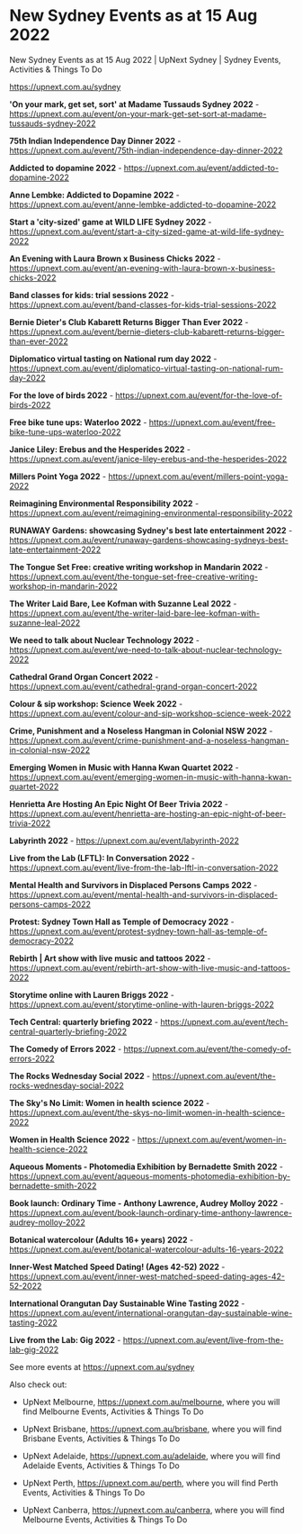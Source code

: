 # New Sydney Events as at 15 Aug 2022
New Sydney Events as at 15 Aug 2022 | UpNext Sydney | Sydney Events, Activities &amp; Things To Do

https://upnext.com.au/sydney


**'On your mark, get set, sort' at Madame Tussauds Sydney 2022** - https://upnext.com.au/event/on-your-mark-get-set-sort-at-madame-tussauds-sydney-2022

**75th Indian Independence Day Dinner 2022** - https://upnext.com.au/event/75th-indian-independence-day-dinner-2022

**Addicted to dopamine 2022** - https://upnext.com.au/event/addicted-to-dopamine-2022

**Anne Lembke: Addicted to Dopamine 2022** - https://upnext.com.au/event/anne-lembke-addicted-to-dopamine-2022

**Start a 'city-sized' game at WILD LIFE Sydney 2022** - https://upnext.com.au/event/start-a-city-sized-game-at-wild-life-sydney-2022

**An Evening with Laura Brown x Business Chicks 2022** - https://upnext.com.au/event/an-evening-with-laura-brown-x-business-chicks-2022

**Band classes for kids: trial sessions 2022** - https://upnext.com.au/event/band-classes-for-kids-trial-sessions-2022

**Bernie Dieter's Club Kabarett Returns Bigger Than Ever 2022** - https://upnext.com.au/event/bernie-dieters-club-kabarett-returns-bigger-than-ever-2022

**Diplomatico virtual tasting on National rum day 2022** - https://upnext.com.au/event/diplomatico-virtual-tasting-on-national-rum-day-2022

**For the love of birds 2022** - https://upnext.com.au/event/for-the-love-of-birds-2022

**Free bike tune ups: Waterloo 2022** - https://upnext.com.au/event/free-bike-tune-ups-waterloo-2022

**Janice Liley: Erebus and the Hesperides 2022** - https://upnext.com.au/event/janice-liley-erebus-and-the-hesperides-2022

**Millers Point Yoga 2022** - https://upnext.com.au/event/millers-point-yoga-2022

**Reimagining Environmental Responsibility 2022** - https://upnext.com.au/event/reimagining-environmental-responsibility-2022

**RUNAWAY Gardens: showcasing Sydney's best late entertainment 2022** - https://upnext.com.au/event/runaway-gardens-showcasing-sydneys-best-late-entertainment-2022

**The Tongue Set Free: creative writing workshop in Mandarin 2022** - https://upnext.com.au/event/the-tongue-set-free-creative-writing-workshop-in-mandarin-2022

**The Writer Laid Bare, Lee Kofman with Suzanne Leal 2022** - https://upnext.com.au/event/the-writer-laid-bare-lee-kofman-with-suzanne-leal-2022

**We need to talk about Nuclear Technology 2022** - https://upnext.com.au/event/we-need-to-talk-about-nuclear-technology-2022

**Cathedral Grand Organ Concert 2022** - https://upnext.com.au/event/cathedral-grand-organ-concert-2022

**Colour & sip workshop: Science Week 2022** - https://upnext.com.au/event/colour-and-sip-workshop-science-week-2022

**Crime, Punishment and a Noseless Hangman in Colonial NSW 2022** - https://upnext.com.au/event/crime-punishment-and-a-noseless-hangman-in-colonial-nsw-2022

**Emerging Women in Music with Hanna Kwan Quartet 2022** - https://upnext.com.au/event/emerging-women-in-music-with-hanna-kwan-quartet-2022

**Henrietta Are Hosting An Epic Night Of Beer Trivia 2022** - https://upnext.com.au/event/henrietta-are-hosting-an-epic-night-of-beer-trivia-2022

**Labyrinth 2022** - https://upnext.com.au/event/labyrinth-2022

**Live from the Lab (LFTL): In Conversation 2022** - https://upnext.com.au/event/live-from-the-lab-lftl-in-conversation-2022

**Mental Health and Survivors in Displaced Persons Camps 2022** - https://upnext.com.au/event/mental-health-and-survivors-in-displaced-persons-camps-2022

**Protest: Sydney Town Hall as Temple of Democracy 2022** - https://upnext.com.au/event/protest-sydney-town-hall-as-temple-of-democracy-2022

**Rebirth | Art show with live music and tattoos 2022** - https://upnext.com.au/event/rebirth-art-show-with-live-music-and-tattoos-2022

**Storytime online with Lauren Briggs 2022** - https://upnext.com.au/event/storytime-online-with-lauren-briggs-2022

**Tech Central: quarterly briefing 2022** - https://upnext.com.au/event/tech-central-quarterly-briefing-2022

**The Comedy of Errors 2022** - https://upnext.com.au/event/the-comedy-of-errors-2022

**The Rocks Wednesday Social 2022** - https://upnext.com.au/event/the-rocks-wednesday-social-2022

**The Sky's No Limit: Women in health science 2022** - https://upnext.com.au/event/the-skys-no-limit-women-in-health-science-2022

**Women in Health Science 2022** - https://upnext.com.au/event/women-in-health-science-2022

**Aqueous Moments - Photomedia Exhibition by Bernadette Smith 2022** - https://upnext.com.au/event/aqueous-moments-photomedia-exhibition-by-bernadette-smith-2022

**Book launch: Ordinary Time - Anthony Lawrence, Audrey Molloy 2022** - https://upnext.com.au/event/book-launch-ordinary-time-anthony-lawrence-audrey-molloy-2022

**Botanical watercolour (Adults 16+ years) 2022** - https://upnext.com.au/event/botanical-watercolour-adults-16-years-2022

**Inner-West Matched Speed Dating! (Ages 42-52) 2022** - https://upnext.com.au/event/inner-west-matched-speed-dating-ages-42-52-2022

**International Orangutan Day Sustainable Wine Tasting 2022** - https://upnext.com.au/event/international-orangutan-day-sustainable-wine-tasting-2022

**Live from the Lab: Gig 2022** - https://upnext.com.au/event/live-from-the-lab-gig-2022



See more events at https://upnext.com.au/sydney


Also check out:

* UpNext Melbourne, https://upnext.com.au/melbourne, where you will find Melbourne Events, Activities & Things To Do

* UpNext Brisbane, https://upnext.com.au/brisbane, where you will find Brisbane Events, Activities & Things To Do

* UpNext Adelaide, https://upnext.com.au/adelaide, where you will find Adelaide Events, Activities & Things To Do

* UpNext Perth, https://upnext.com.au/perth, where you will find Perth Events, Activities & Things To Do

* UpNext Canberra, https://upnext.com.au/canberra, where you will find Melbourne Events, Activities & Things To Do